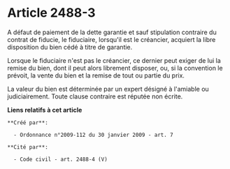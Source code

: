 # Article 2488-3

A défaut de paiement de la dette garantie et sauf stipulation contraire du contrat de fiducie, le fiduciaire, lorsqu'il est
le créancier, acquiert la libre disposition du bien cédé à titre de garantie. 

Lorsque le fiduciaire n'est pas le créancier, ce dernier peut exiger de lui la remise du bien, dont il peut alors librement
disposer, ou, si la convention le prévoit, la vente du bien et la remise de tout ou partie du prix. 

La valeur du bien est déterminée par un expert désigné à l'amiable ou judiciairement. Toute clause contraire est réputée non
écrite.

**Liens relatifs à cet article**

	**Créé par**:

	  - Ordonnance n°2009-112 du 30 janvier 2009 - art. 7

	**Cité par**:

	  - Code civil - art. 2488-4 (V)
